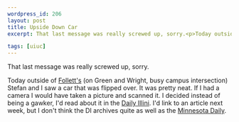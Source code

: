 ```yaml
--- 
wordpress_id: 206
layout: post
title: Upside Down Car
excerpt: That last message was really screwed up, sorry.<p>Today outside of <a href="http://www.folletts-e2.com/">Follett's</a> (on Green and Wright, busy campus intersection) Stefan and I saw a car that was flipped over.  It was pretty neat.  If I had a camera I would have taken a picture and scanned it.  I decided instead of being a gawker, I'd read about it in the <a href="http://www.illinimedia.com/di/">Daily Illini</a>.  I'd link to an article next week, but I don't think the DI archives quite as well as the <a href="http://www.daily.umn.edu/">Minnesota Daily</a>.

tags: [uiuc]
---
```


That last message was really screwed up, sorry.<p>Today outside of <a href="http://www.folletts-e2.com/">Follett's</a> (on Green and Wright, busy campus intersection) Stefan and I saw a car that was flipped over.  It was pretty neat.  If I had a camera I would have taken a picture and scanned it.  I decided instead of being a gawker, I'd read about it in the <a href="http://www.illinimedia.com/di/">Daily Illini</a>.  I'd link to an article next week, but I don't think the DI archives quite as well as the <a href="http://www.daily.umn.edu/">Minnesota Daily</a>.
